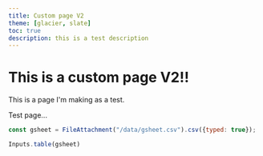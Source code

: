 ```yaml
---
title: Custom page V2
theme: [glacier, slate]
toc: true
description: this is a test description
---
```


# This is a custom page V2!!

This is a page I'm making as a test.

Test page...

```js
const gsheet = FileAttachment("/data/gsheet.csv").csv({typed: true});
```

```js
Inputs.table(gsheet)
```



